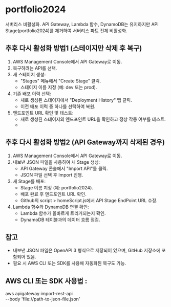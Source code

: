 # portfolio2024
서버리스 비활성화. API Gateway, Lambda 함수, DynamoDB는 유지하지만 API Stage(portfolio2024)를 제거하여 서버리스 파트 전체 비활성화.

## 추후 다시 활성화 방법1 (스테이지만 삭제 후 복구)
1. AWS Management Console에서 API Gateway로 이동.
2. 복구하려는 API를 선택.
3. 새 스테이지 생성:
   - "Stages" 메뉴에서 "Create Stage" 클릭.
   - 스테이지 이름 지정 (예: dev 또는 prod).
4. 기존 배포 이력 선택:
   - 새로 생성된 스테이지에서 "Deployment History" 탭 클릭.
   - 이전 배포 이력 중 하나를 선택하여 복원.
5. 엔드포인트 URL 확인 및 테스트:
   - 새로 생성된 스테이지의 엔드포인트 URL을 확인하고 정상 작동 여부를 테스트.
   - 
## 추후 다시 활성화 방법2 (API Gateway까지 삭제된 경우)
1. AWS Management Console에서 API Gateway로 이동.
2. 내보낸 JSON 파일을 사용하여 새 Stage 생성:
   - API Gateway 콘솔에서 "Import API"를 클릭.
   - JSON 파일 선택 후 Import 진행.
3. 새 Stage를 배포:
   - Stage 이름 지정 (예: portfolio2024).
   - 배포 완료 후 엔드포인트 URL 확인.
   - Github의 script > homeScript.js에서 API Stage EndPoint URL 수정.
4. Lambda 함수와 DynamoDB 연결 확인:
   - Lambda 함수가 올바르게 트리거되는지 확인.
   - DynamoDB 테이블과의 데이터 흐름 점검.

## 참고
- 내보낸 JSON 파일은 OpenAPI 3 형식으로 저장되어 있으며, GitHub 저장소에 포함되어 있음.
- 필요 시 AWS CLI 또는 SDK를 사용해 자동화된 복구도 가능.

## AWS CLI 또는 SDK 사용법 :
aws apigateway import-rest-api \
  --body 'file://path-to-json-file.json'
